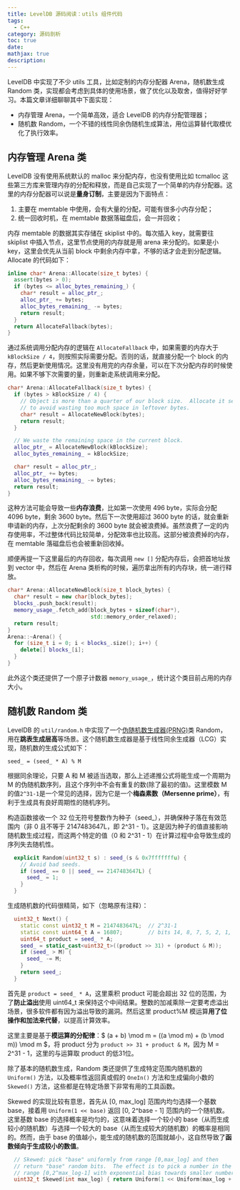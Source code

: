 ```yaml
---
title: LevelDB 源码阅读：utils 组件代码
tags:
  - C++
category: 源码剖析
toc: true
date: 
mathjax: true
description:
---
```


LevelDB 中实现了不少 utils 工具，比如定制的内存分配器 Arena，随机数生成 Random 类，实现都会考虑到具体的使用场景，做了优化以及取舍，值得好好学习。本篇文章详细聊聊其中下面实现：

- 内存管理 Arena，一个简单高效，适合 LevelDB 的内存分配管理器；
- 随机数 Random，一个不错的线性同余伪随机生成算法，用位运算替代取模优化了执行效率。

<!-- more -->
## 内存管理 Arena 类

LevelDB 没有使用系统默认的 malloc 来分配内存，也没有使用比如 tcmalloc 这些第三方库来管理内存的分配和释放，而是自己实现了一个简单的内存分配器。这里的内存分配器可以说是**量身订制**，主要是因为下面特点：

1. 主要在 memtable 中使用，会有大量的分配，可能有很多小内存分配；
2. 统一回收时机，在 memtable 数据落磁盘后，会一并回收；

内存 memtable 的数据其实存储在 skiplist 中的。每次插入 key，就需要往 skiplist 中插入节点，这里节点使用的内存就是用 arena 来分配的。如果是小 key，这里会优先从当前 block 中剩余内存中拿，不够的话才会走到分配逻辑。Allocate 的代码如下：

```c++
inline char* Arena::Allocate(size_t bytes) {
  assert(bytes > 0);
  if (bytes <= alloc_bytes_remaining_) {
    char* result = alloc_ptr_;
    alloc_ptr_ += bytes;
    alloc_bytes_remaining_ -= bytes;
    return result;
  }
  return AllocateFallback(bytes);
}
```

通过系统调用分配内存的逻辑在 `AllocateFallback` 中，如果需要的内存大于 `kBlockSize / 4`，则按照实际需要分配。否则的话，就直接分配一个 block 的内存，然后更新使用情况。这里没有用完的内存余量，可以在下次分配内存的时候使用。如果不够下次需要的量，则重新走系统调用来分配。

```c++
char* Arena::AllocateFallback(size_t bytes) {
  if (bytes > kBlockSize / 4) {
    // Object is more than a quarter of our block size.  Allocate it separately
    // to avoid wasting too much space in leftover bytes.
    char* result = AllocateNewBlock(bytes);
    return result;
  }

  // We waste the remaining space in the current block.
  alloc_ptr_ = AllocateNewBlock(kBlockSize);
  alloc_bytes_remaining_ = kBlockSize;

  char* result = alloc_ptr_;
  alloc_ptr_ += bytes;
  alloc_bytes_remaining_ -= bytes;
  return result;
}
```

这种方法可能会导致一些**内存浪费**，比如第一次使用 496 byte，实际会分配 4096 byte，剩余 3600 byte。然后下一次使用超过 3600 byte 的话，就会重新申请新的内存，上次分配剩余的 3600 byte 就会被浪费掉。虽然浪费了一定的内存使用率，不过整体代码比较简单，分配效率也比较高。这部分被浪费掉的内存，在 memtable 落磁盘后也会被重新回收掉。

顺便再提一下这里最后的内存回收，每次调用 `new []` 分配内存后，会把首地址放到 vector 中，然后在 Arena 类析构的时候，遍历拿出所有的内存块，统一进行释放。

```c++
char* Arena::AllocateNewBlock(size_t block_bytes) {
  char* result = new char[block_bytes];
  blocks_.push_back(result);
  memory_usage_.fetch_add(block_bytes + sizeof(char*),
                          std::memory_order_relaxed);
  return result;
}
Arena::~Arena() {
  for (size_t i = 0; i < blocks_.size(); i++) {
    delete[] blocks_[i];
  }
}
```

此外这个类还提供了一个原子计数器 `memory_usage_`，统计这个类目前占用的内存大小。

## 随机数 Random 类

LevelDB 的 `util/random.h` 中实现了一个[伪随机数生成器(PRNG)](https://en.wikipedia.org/wiki/Pseudorandom_number_generator)类 Random，用在**跳表生成层高**等场景。这个随机数生成器是基于线性同余生成器（LCG）实现，随机数的生成公式如下：

```shell
seed_ = (seed_ * A) % M
```

根据同余理论，只要 A 和 M 被适当选取，那么上述递推公式将能生成一个周期为 M 的伪随机数序列，且这个序列中不会有重复的数(除了最初的值)。这里模数 M 的值`2^31-1`是一个常见的选择，因为它是一个**梅森素数（Mersenne prime）**，有利于生成具有良好周期性的随机序列。

构造函数接收一个 32 位无符号整数作为种子（seed_），并确保种子落在有效范围内（非 0 且不等于 2147483647L，即 2^31 - 1）。这是因为种子的值直接影响随机数生成过程，而这两个特定的值（0 和 2^31 - 1）在计算过程中会导致生成的序列失去随机性。

```c++
  explicit Random(uint32_t s) : seed_(s & 0x7fffffffu) {
    // Avoid bad seeds.
    if (seed_ == 0 || seed_ == 2147483647L) {
      seed_ = 1;
    }
  }
```

生成随机数的代码很精简，如下（忽略原有注释）：

```c++
  uint32_t Next() {
    static const uint32_t M = 2147483647L;  // 2^31-1
    static const uint64_t A = 16807;        // bits 14, 8, 7, 5, 2, 1, 0
    uint64_t product = seed_ * A;
    seed_ = static_cast<uint32_t>((product >> 31) + (product & M));
    if (seed_ > M) {
      seed_ -= M;
    }
    return seed_;
  }
```

首先是 `product = seed_ * A`，这里乘积 product 可能会超出 32 位的范围，为了**防止溢出**使用 uint64_t 来保持这个中间结果。整数的加减乘除一定要考虑溢出场景，很多软件都有因为溢出导致的漏洞。然后这里 product%M 模运算**用了位操作和加法来代替**，以提高计算效率。

这里主要是基于**模运算的分配律**：$ (a + b) \mod m = ((a \mod m) + (b \mod m)) \mod m $，将 product 分为 `product >> 31 + product & M`，因为 M = 2^31 - 1，这里的与运算取 product 的低31位。

除了基本的随机数生成，Random 类还提供了生成特定范围内随机数的 `Uniform()` 方法，以及概率性返回真或假的 `OneIn()` 方法和生成偏向小数的 `Skewed()` 方法，这些都是在特定场景下非常有用的工具函数。

Skewed 的实现比较有意思，首先从 [0, max_log] 范围内均匀选择一个基数 base，接着用 `Uniform(1 << base)` 返回 [0, 2^base - 1] 范围内的一个随机数。这里基数 base 的选择概率是均匀的，这意味着选择一个较小的 base（从而生成较小的随机数）与选择一个较大的 base（从而生成较大的随机数）的概率是相同的。然而，由于 base 的值越小，能生成的随机数的范围就越小，这自然导致了**函数倾向于生成较小的数值**。

```c++
  // Skewed: pick "base" uniformly from range [0,max_log] and then
  // return "base" random bits.  The effect is to pick a number in the
  // range [0,2^max_log-1] with exponential bias towards smaller numbers.
  uint32_t Skewed(int max_log) { return Uniform(1 << Uniform(max_log + 1)); }
```
